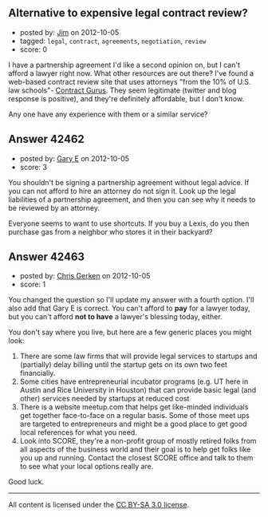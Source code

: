 ## Alternative to expensive legal contract review?

- posted by: [Jim](https://stackexchange.com/users/-1/20017-jim) on 2012-10-05
- tagged: `legal`, `contract`, `agreements`, `negotiation`, `review`
- score: 0

I have a partnership agreement I'd like a second opinion on, but I can't afford a lawyer right now. What other resources are out there? I've found a web-based contract review site that uses attorneys "from the 10% of U.S. law schools"- [Contract Gurus][1]. They seem legitimate (twitter and blog response is positive), and they're definitely affordable, but I don't know. 

Any one have any experience with them or a similar service?


  [1]: http://contractgurus.com/


## Answer 42462

- posted by: [Gary E](https://stackexchange.com/users/-1/2587-gary-e) on 2012-10-05
- score: 3

You shouldn't be signing a partnership agreement without legal advice. If you can not afford to hire an attorney do not sign it. Look up the legal liabilities of a partnership agreement, and then you can see why it needs to be reviewed by an attorney.

Everyone seems to want to use shortcuts. If you buy a Lexis, do you then purchase gas from a neighbor who stores it in their backyard?


## Answer 42463

- posted by: [Chris Gerken](https://stackexchange.com/users/-1/19916-chris-gerken) on 2012-10-05
- score: 1

You changed the question so I'll update my answer with a fourth option.  I'll also add that Gary E is correct.  You can't afford to **pay** for a lawyer today, but you can't afford **not to have** a lawyer's blessing today, either.

You don't say where you live, but here are a few generic places you might look:

 1. There are some law firms that will provide legal services to startups and (partially) delay billing until the startup gets on its own two feet financially.
 2. Some cities have entrepreneurial incubator programs (e.g. UT here in Austin and Rice University in Houston) that can provide basic legal (and other) services needed by startups at reduced cost
 3. There is a website meetup.com that helps get like-minded individuals get together face-to-face on a regular basis.  Some of those meet ups are targeted to entrepreneurs and might be a good place to get good local references for what you need.
 4. Look into SCORE, they're a non-profit group of mostly retired folks from all aspects of the business world and their goal is to help get folks like you up and running.  Contact the closest SCORE office and talk to them to see what your local options really are.


Good luck. 

 



---

All content is licensed under the [CC BY-SA 3.0 license](https://creativecommons.org/licenses/by-sa/3.0/).
